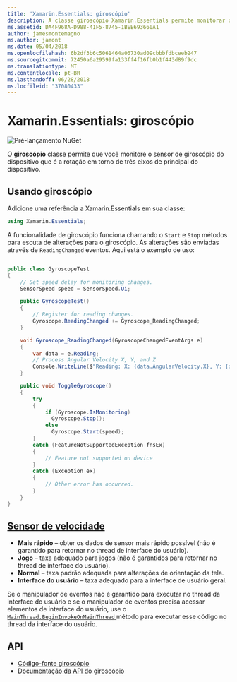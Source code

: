 ```yaml
---
title: 'Xamarin.Essentials: giroscópio'
description: A classe giroscópio Xamarin.Essentials permite monitorar o sensor de giroscópio do dispositivo, que mede a rotação ao redor de três eixos de principal do dispositivo.
ms.assetid: DA4F968A-D988-41F5-8745-1BEE693660A1
author: jamesmontemagno
ms.author: jamont
ms.date: 05/04/2018
ms.openlocfilehash: 6b2df3b6c5061464a06730ad09cbbbfdbceeb247
ms.sourcegitcommit: 72450a6a29599fa133ff4f16fb0b1f443d89f9dc
ms.translationtype: MT
ms.contentlocale: pt-BR
ms.lasthandoff: 06/28/2018
ms.locfileid: "37080433"
---
```

# <a name="xamarinessentials-gyroscope"></a>Xamarin.Essentials: giroscópio

![Pré-lançamento NuGet](~/media/shared/pre-release.png)

O **giroscópio** classe permite que você monitore o sensor de giroscópio do dispositivo que é a rotação em torno de três eixos de principal do dispositivo.

## <a name="using-gyroscope"></a>Usando giroscópio

Adicione uma referência a Xamarin.Essentials em sua classe:

```csharp
using Xamarin.Essentials;
```

A funcionalidade de giroscópio funciona chamando o `Start` e `Stop` métodos para escuta de alterações para o giroscópio. As alterações são enviadas através de `ReadingChanged` eventos. Aqui está o exemplo de uso:

```csharp

public class GyroscopeTest
{
    // Set speed delay for monitoring changes.
    SensorSpeed speed = SensorSpeed.Ui;

    public GyroscopeTest()
    {
        // Register for reading changes.
        Gyroscope.ReadingChanged += Gyroscope_ReadingChanged;
    }

    void Gyroscope_ReadingChanged(GyroscopeChangedEventArgs e)
    {
        var data = e.Reading;
        // Process Angular Velocity X, Y, and Z
        Console.WriteLine($"Reading: X: {data.AngularVelocity.X}, Y: {data.AngularVelocity.Y}, Z: {data.AngularVelocity.Z}");
    }

    public void ToggleGyroscope()
    {
        try
        {
            if (Gyroscope.IsMonitoring)
              Gyroscope.Stop();
            else
              Gyroscope.Start(speed);
        }
        catch (FeatureNotSupportedException fnsEx)
        {
            // Feature not supported on device
        }
        catch (Exception ex)
        {
            // Other error has occurred.
        }
    }
}
```

## <a name="sensor-speedxrefxamarinessentialssensorspeed"></a>[Sensor de velocidade](xref:Xamarin.Essentials.SensorSpeed)

- **Mais rápido** – obter os dados de sensor mais rápido possível (não é garantido para retornar no thread de interface do usuário).
- **Jogo** – taxa adequado para jogos (não é garantidos para retornar no thread de interface do usuário).
- **Normal** – taxa padrão adequada para alterações de orientação da tela.
- **Interface do usuário** – taxa adequado para a interface de usuário geral.

Se o manipulador de eventos não é garantido para executar no thread da interface do usuário e se o manipulador de eventos precisa acessar elementos de interface do usuário, use o [ `MainThread.BeginInvokeOnMainThread` ](main-thread.md) método para executar esse código no thread da interface do usuário.

## <a name="api"></a>API

- [Código-fonte giroscópio](https://github.com/xamarin/Essentials/tree/master/Xamarin.Essentials/Gyroscope)
- [Documentação da API do giroscópio](xref:Xamarin.Essentials.Gyroscope)
